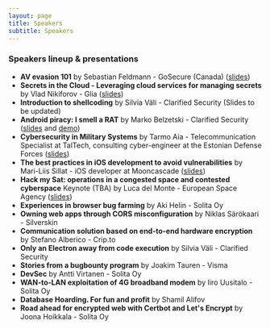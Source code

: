 ```yaml
---
layout: page
title: Speakers
subtitle: Speakers
---
```


### Speakers lineup & presentations

<ul>
    <li><b>AV evasion 101</b> by Sebastian Feldmann - GoSecure (Canada) (<a href="https://drive.google.com/file/d/1cqqvefU815CKuuUQtA0YzHbN8I-qjpz0/view?usp=sharing">slides</a>)</li>
    <li><b>Secrets in the Cloud - Leveraging cloud services for managing secrets</b> by Vlad Nikiforov - Glia (<a href="https://drive.google.com/file/d/1nOcqeYFnCkzOG1u9t5jg2okXD29keLY6/view?usp=sharing">slides</a>)</li>
    <li><b>Introduction to shellcoding</b> by Silvia Väli - Clarified Security (Slides to be updated)</li>
    <li><b>Android piracy: I smell a RAT</b> by Marko Belzetski - Clarified Security (<a href="https://drive.google.com/file/d/1ipZZLkjpR1TcGgv3WTQgA-z2ZvILQA4l/view?usp=sharing">slides</a> and <a href="https://drive.google.com/file/d/1TAU2QOF9MRoUmK7IgXlM7upmpYjd8mr2/view?usp=sharing">demo</a>)</li>
    <li><b>Cybersecurity in Military Systems</b> by Tarmo Aia - Telecommunication Specialist at TalTech, consulting cyber-engineer at the Estonian Defense Forces (<a href="https://drive.google.com/file/d/1DF_7-uN1vY8p4mhG1jR5hIV1q9TI9s1t/view?usp=sharing">slides</a>)</li>
    <li><b>The best practices in iOS development to avoid vulnerabilities</b> by Mari-Liis Sillat - iOS developer at Mooncascade (<a href="https://drive.google.com/file/d/1LLgfun_qII5uk1WHbgyCnaOPeAiqb54-/view?usp=sharing">slides</a>)</li>
    <li><b>Hack my Sat: operations in a congested space and contested cyberspace</b> Keynote (TBA) by Luca del Monte - European Space Agency (<a href="https://drive.google.com/file/d/1DmmlauY1HckBXN2FsM919IJnNitjSgpo/view?usp=sharing">slides</a>)</li>
    <li><b>Experiences in browser bug farming</b> by Aki Helin - Solita Oy</li>
    <li><b>Owning web apps through CORS misconfiguration</b> by Niklas Särökaari - Silverskin</li>
    <li><b>Communication solution based on end-to-end hardware encryption</b> by Stefano Alberico - Crip.to</li>
    <li><b>Only an Electron away from code execution</b> by Silvia Väli - Clarified Security</li>
    <li><b>Stories from a bugbounty program</b> by Joakim Tauren - Visma</li>
    <li><b>DevSec</b> by Antti Virtanen - Solita Oy</li>
    <li><b>WAN-to-LAN exploitation of 4G broadband modem</b> by Iiro Uusitalo - Solita Oy</li>
    <li><b>Database Hoarding. For fun and profit</b> by Shamil Alifov</li>
    <li><b>Road ahead for encrypted web with Certbot and Let's Encrypt</b> by Joona Hoikkala - Solita Oy</li>
</ul>
